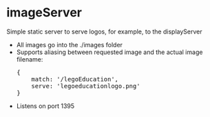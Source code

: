 # imageServer
Simple static server to serve logos, for example, to the displayServer

* All images go into the ./images folder
* Supports aliasing between requested image and the actual image filename:
  <pre>{
      match: '/legoEducation',
      serve: 'legoeducationlogo.png'
  }</pre>
* Listens on port 1395
